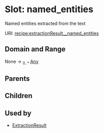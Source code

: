 
# Slot: named_entities


Named entities extracted from the text

URI: [recipe:extractionResult__named_entities](http://w3id.org/ontogpt/recipe/extractionResult__named_entities)


## Domain and Range

None &#8594;  <sub>0..\*</sub> [Any](Any.md)

## Parents


## Children


## Used by

 * [ExtractionResult](ExtractionResult.md)
